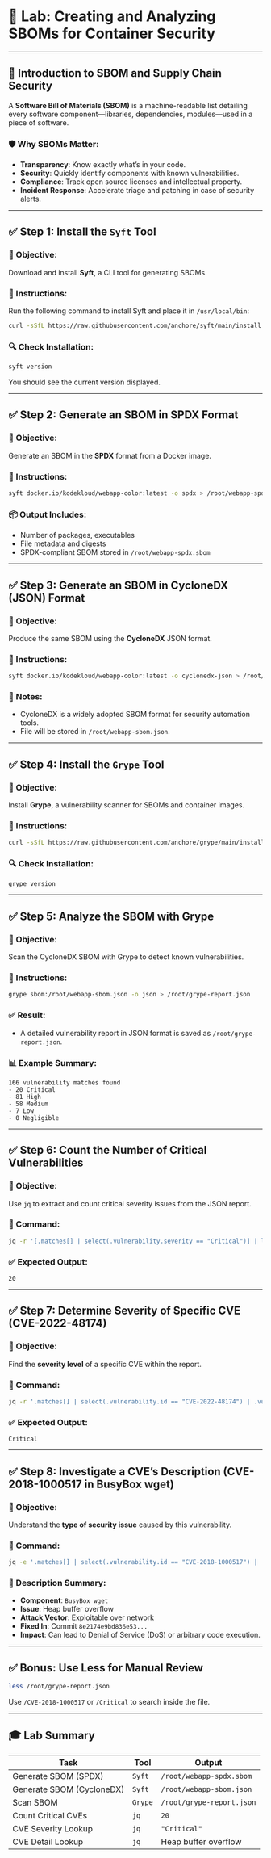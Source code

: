 # 🧪 **Lab: Creating and Analyzing SBOMs for Container Security**

---

## 🔰 Introduction to SBOM and Supply Chain Security

A **Software Bill of Materials (SBOM)** is a machine-readable list detailing every software component—libraries, dependencies, modules—used in a piece of software.

### 🛡️ Why SBOMs Matter:
- **Transparency**: Know exactly what’s in your code.
- **Security**: Quickly identify components with known vulnerabilities.
- **Compliance**: Track open source licenses and intellectual property.
- **Incident Response**: Accelerate triage and patching in case of security alerts.

---

## ✅ Step 1: Install the `Syft` Tool

### 🎯 Objective:
Download and install **Syft**, a CLI tool for generating SBOMs.

### 🧪 Instructions:
Run the following command to install Syft and place it in `/usr/local/bin`:

```bash
curl -sSfL https://raw.githubusercontent.com/anchore/syft/main/install.sh | sh -s -- -b /usr/local/bin
```

### 🔍 Check Installation:
```bash
syft version
```

You should see the current version displayed.

---

## ✅ Step 2: Generate an SBOM in SPDX Format

### 🎯 Objective:
Generate an SBOM in the **SPDX** format from a Docker image.

### 🧪 Instructions:
```bash
syft docker.io/kodekloud/webapp-color:latest -o spdx > /root/webapp-spdx.sbom
```

### 📦 Output Includes:
- Number of packages, executables
- File metadata and digests
- SPDX-compliant SBOM stored in `/root/webapp-spdx.sbom`

---

## ✅ Step 3: Generate an SBOM in CycloneDX (JSON) Format

### 🎯 Objective:
Produce the same SBOM using the **CycloneDX** JSON format.

### 🧪 Instructions:
```bash
syft docker.io/kodekloud/webapp-color:latest -o cyclonedx-json > /root/webapp-sbom.json
```

### 📘 Notes:
- CycloneDX is a widely adopted SBOM format for security automation tools.
- File will be stored in `/root/webapp-sbom.json`.

---

## ✅ Step 4: Install the `Grype` Tool

### 🎯 Objective:
Install **Grype**, a vulnerability scanner for SBOMs and container images.

### 🧪 Instructions:
```bash
curl -sSfL https://raw.githubusercontent.com/anchore/grype/main/install.sh | sh -s -- -b /usr/local/bin
```

### 🔍 Check Installation:
```bash
grype version
```

---

## ✅ Step 5: Analyze the SBOM with Grype

### 🎯 Objective:
Scan the CycloneDX SBOM with Grype to detect known vulnerabilities.

### 🧪 Instructions:
```bash
grype sbom:/root/webapp-sbom.json -o json > /root/grype-report.json
```

### ✅ Result:
- A detailed vulnerability report in JSON format is saved as `/root/grype-report.json`.

### 📊 Example Summary:
```
166 vulnerability matches found
- 20 Critical
- 81 High
- 58 Medium
- 7 Low
- 0 Negligible
```

---

## ✅ Step 6: Count the Number of Critical Vulnerabilities

### 🎯 Objective:
Use `jq` to extract and count critical severity issues from the JSON report.

### 🧪 Command:
```bash
jq -r '[.matches[] | select(.vulnerability.severity == "Critical")] | length' /root/grype-report.json
```

### ✅ Expected Output:
```
20
```

---

## ✅ Step 7: Determine Severity of Specific CVE (CVE-2022-48174)

### 🎯 Objective:
Find the **severity level** of a specific CVE within the report.

### 🧪 Command:
```bash
jq -r '.matches[] | select(.vulnerability.id == "CVE-2022-48174") | .vulnerability.severity' /root/grype-report.json
```

### ✅ Expected Output:
```
Critical
```

---

## ✅ Step 8: Investigate a CVE’s Description (CVE-2018-1000517 in BusyBox wget)

### 🎯 Objective:
Understand the **type of security issue** caused by this vulnerability.

### 🧪 Command:
```bash
jq -e '.matches[] | select(.vulnerability.id == "CVE-2018-1000517") | .vulnerability.description' /root/grype-report.json
```

### 📌 Description Summary:
- **Component**: `BusyBox wget`
- **Issue**: Heap buffer overflow
- **Attack Vector**: Exploitable over network
- **Fixed In**: Commit `8e2174e9bd836e53...`
- **Impact**: Can lead to Denial of Service (DoS) or arbitrary code execution.

---

## ✅ Bonus: Use Less for Manual Review

```bash
less /root/grype-report.json
```

Use `/CVE-2018-1000517` or `/Critical` to search inside the file.

---

## 🎓 Lab Summary

| Task | Tool | Output |
|------|------|--------|
| Generate SBOM (SPDX) | `Syft` | `/root/webapp-spdx.sbom` |
| Generate SBOM (CycloneDX) | `Syft` | `/root/webapp-sbom.json` |
| Scan SBOM | `Grype` | `/root/grype-report.json` |
| Count Critical CVEs | `jq` | `20` |
| CVE Severity Lookup | `jq` | `"Critical"` |
| CVE Detail Lookup | `jq` | Heap buffer overflow |
